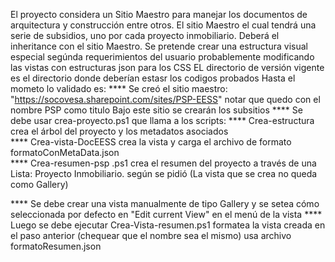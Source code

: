 El proyecto considera un Sitio Maestro para manejar los documentos de arquitectura y construcción entre otros. El sitio Maestro el cual tendrá una serie de subsidios, uno por cada proyecto inmobiliario. Deberá el inheritance con el sitio Maestro.  Se pretende crear una estructura visual especial segúnda requerimientos del usuario probablemente modificando  las vistas con estructuras json para los CSS
EL directorio de versión vigente es el directorio donde deberían estasr los codigos probados
Hasta el mometo lo validado es:
**** Se creó el sitio maestro:
     "https://socovesa.sharepoint.com/sites/PSP-EESS"  notar que quedo con el nombre PSP como titulo
     Bajo este sitio se crearán los subsitios
     **** Se debe usar crea-proyecto.ps1 que llama a los scripts:
     **** Crea-estructura crea el árbol del proyecto y los metadatos asociados  
     **** Crea-vista-DocEESS crea la vista y carga el archivo de formato formatoConMetaData.json   
     **** Crea-resumen-psp .ps1 crea el resumen del proyecto a través de una Lista: Proyecto Inmobiliario. según se pidió (La vista que se crea no queda como Gallery)

**** Se debe crear una vista manualmente de tipo Gallery y se setea cómo seleccionada por defecto en "Edit current View" en el menú de la vista
**** Luego se debe ejecutar Crea-Vista-resumen.ps1 formatea la vista creada en el paso anterior (chequear que el nombre sea el mismo) usa archivo formatoResumen.json
